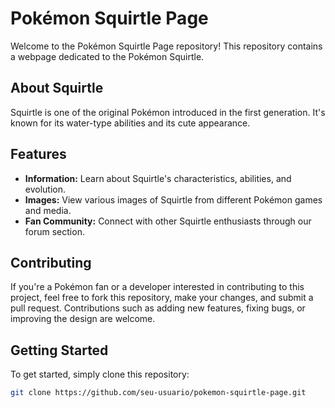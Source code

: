 # Pokémon Squirtle Page

Welcome to the Pokémon Squirtle Page repository! This repository contains a webpage dedicated to the Pokémon Squirtle.

## About Squirtle
Squirtle is one of the original Pokémon introduced in the first generation. It's known for its water-type abilities and its cute appearance.

## Features
- **Information:** Learn about Squirtle's characteristics, abilities, and evolution.
- **Images:** View various images of Squirtle from different Pokémon games and media.
- **Fan Community:** Connect with other Squirtle enthusiasts through our forum section.

## Contributing
If you're a Pokémon fan or a developer interested in contributing to this project, feel free to fork this repository, make your changes, and submit a pull request. Contributions such as adding new features, fixing bugs, or improving the design are welcome.

## Getting Started
To get started, simply clone this repository:

```bash
git clone https://github.com/seu-usuario/pokemon-squirtle-page.git
